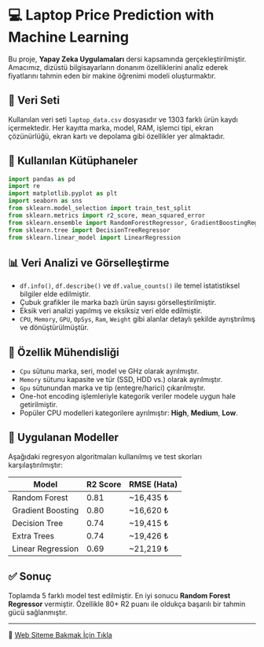 # 💻 Laptop Price Prediction with Machine Learning

Bu proje, **Yapay Zeka Uygulamaları** dersi kapsamında gerçekleştirilmiştir. Amacımız, dizüstü bilgisayarların donanım özelliklerini analiz ederek fiyatlarını tahmin eden bir makine öğrenimi modeli oluşturmaktır.

## 📂 Veri Seti

Kullanılan veri seti `laptop_data.csv` dosyasıdır ve 1303 farklı ürün kaydı içermektedir. Her kayıtta marka, model, RAM, işlemci tipi, ekran çözünürlüğü, ekran kartı ve depolama gibi özellikler yer almaktadır.

## 🔧 Kullanılan Kütüphaneler

```python
import pandas as pd
import re
import matplotlib.pyplot as plt
import seaborn as sns
from sklearn.model_selection import train_test_split
from sklearn.metrics import r2_score, mean_squared_error
from sklearn.ensemble import RandomForestRegressor, GradientBoostingRegressor, ExtraTreesRegressor
from sklearn.tree import DecisionTreeRegressor
from sklearn.linear_model import LinearRegression
```

## 📊 Veri Analizi ve Görselleştirme

- `df.info()`, `df.describe()` ve `df.value_counts()` ile temel istatistiksel bilgiler elde edilmiştir.
- Çubuk grafikler ile marka bazlı ürün sayısı görselleştirilmiştir.
- Eksik veri analizi yapılmış ve eksiksiz veri elde edilmiştir.
- `CPU`, `Memory`, `GPU`, `OpSys`, `Ram`, `Weight` gibi alanlar detaylı şekilde ayrıştırılmış ve dönüştürülmüştür.

## 🧠 Özellik Mühendisliği

- `Cpu` sütunu marka, seri, model ve GHz olarak ayrılmıştır.
- `Memory` sütunu kapasite ve tür (SSD, HDD vs.) olarak ayrılmıştır.
- `Gpu` sütunundan marka ve tip (entegre/harici) çıkarılmıştır.
- One-hot encoding işlemleriyle kategorik veriler modele uygun hale getirilmiştir.
- Popüler CPU modelleri kategorilere ayrılmıştır: **High**, **Medium**, **Low**.

## 🤖 Uygulanan Modeller

Aşağıdaki regresyon algoritmaları kullanılmış ve test skorları karşılaştırılmıştır:

| Model                    | R2 Score | RMSE (Hata)   |
|--------------------------|----------|---------------|
| Random Forest            | 0.81     | ~16,435 ₺     |
| Gradient Boosting        | 0.80     | ~16,620 ₺     |
| Decision Tree            | 0.74     | ~19,415 ₺     |
| Extra Trees              | 0.74     | ~19,426 ₺     |
| Linear Regression        | 0.69     | ~21,219 ₺     |

## ✅ Sonuç

Toplamda 5 farklı model test edilmiştir. En iyi sonucu **Random Forest Regressor** vermiştir. Özellikle 80+ R2 puanı ile oldukça başarılı bir tahmin gücü sağlanmıştır.

---

🔗 [Web Siteme Bakmak İçin Tıkla](https://www.hakkiharmankaya.com/)
